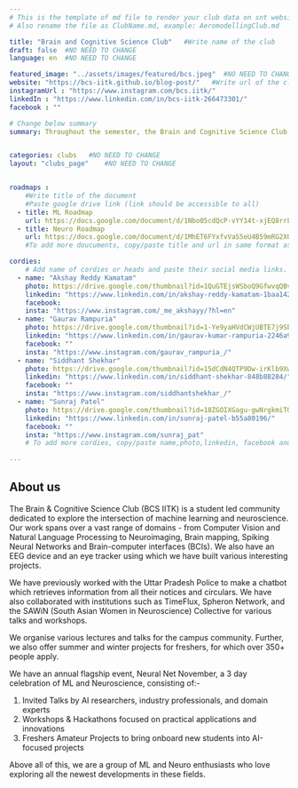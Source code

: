 ```yaml
---
# This is the template of md file to render your club data on snt website. The below example is of Aeromodelling Club, please modify the data according to your clunb.
# Also rename the file as ClubName.md, example: AeromodellingClub.md

title: "Brain and Cognitive Science Club"   #Write name of the club
draft: false  #NO NEED TO CHANGE
language: en  #NO NEED TO CHANGE

featured_image: "../assets/images/featured/bcs.jpeg"  #NO NEED TO CHANGE
website: "https://bcs-iitk.github.io/blog-post/"   #Write url of the club
instagramUrl : "https://www.instagram.com/bcs.iitk/"
linkedIn : "https://www.linkedin.com/in/bcs-iitk-266473301/"
facebook : ""

# Change below summary
summary: Throughout the semester, the Brain and Cognitive Science Club  hosts various activities to engage members in the latest developments in the field. These include monthly Journal Club meetings, where students present and discuss recent research, fostering curiosity and knowledge sharing. The club also promotes three types of semester projects mainly replication of previous studies to verify their reproducibility, exploration of new research ideas, and projects aimed at learning for beginners. Additionally, BCS organizes talks and lectures by experts, along with workshops to provide foundational knowledge to newcomers.


categories: clubs   #NO NEED TO CHANGE
layout: "clubs_page"    #NO NEED TO CHANGE


roadmaps :
    #Write title of the document
    #Paste google drive link (link should be accessible to all)
  - title: ML Roadmap
    url: https://docs.google.com/document/d/1Nbo05cdQcP-vYY14t-xjEQ8rrL8iFT1Shdk4T_6XaRM/edit#heading=h.8w60o8retwqn
  - title: Neuro Roadmap
    url: https://docs.google.com/document/d/1MhET6FYxfvVaS5eU4B59mRG2X0A2YGL322WVF7CMBvY/edit#heading=h.8w60o8retwqn
    #To add more doucuments, copy/paste title and url in same format as above.

cordies:
    # Add name of cordies or heads and paste their social media links.
  - name: "Akshay Reddy Kamatam"
    photo: https://drive.google.com/thumbnail?id=1QuGTEjsWSboQ9GfwvqQBv_khCKSU8bu2&sz=w1000
    linkedin: "https://www.linkedin.com/in/akshay-reddy-kamatam-1baa14292/"
    facebook: 
    insta: "https://www.instagram.com/_me_akshayy/?hl=en"
  - name: "Gaurav Rampuria"
    photo: https://drive.google.com/thumbnail?id=1-Ye9yaHVdCWjUBTE7j9SbgCAcRTZi8Py&sz=w1000
    linkedin: "https://www.linkedin.com/in/gaurav-kumar-rampuria-2246a916b/"
    facebook: ""
    insta: "https://www.instagram.com/gaurav_rampuria_/"
  - name: "Siddhant Shekhar"
    photo: https://drive.google.com/thumbnail?id=15dCdN4QTP9Dw-irKlb9Xw3dm1MtPuVZR&sz=w1000
    linkedin: "https://www.linkedin.com/in/siddhant-shekhar-848b88284/"
    facebook: ""
    insta: "https://www.instagram.com/siddhantshekhar_/"
  - name: "Sunraj Patel"
    photo: https://drive.google.com/thumbnail?id=18ZGOIXGagu-gwNrgkmiTQVFSz8mXpXvh&sz=w1000
    linkedin: "https://www.linkedin.com/in/sunraj-patel-b55a80196/"
    facebook: ""
    insta: "https://www.instagram.com/sunraj_pat"
    # To add more cordies, copy/paste name,photo,linkedin, facebook and insta in same format as above.
    
---
```


<!-- Write about us section -->
## About us
The Brain & Cognitive Science Club (BCS IITK) is a student led community dedicated to explore the intersection of machine learning and neuroscience. Our work spans over a vast range of domains - from Computer Vision and Natural Language Processing to Neuroimaging, Brain mapping, Spiking Neural Networks and Brain-computer interfaces (BCIs). We also have an EEG device and an eye tracker using which we have built various interesting projects.
 
We have previously worked with the Uttar Pradesh Police to make a chatbot which retrieves information from all their notices and circulars. We have also collaborated with institutions such as TimeFlux, Spheron Network, and the SAWiN (South Asian Women in Neuroscience) Collective for various talks and workshops.

We organise various lectures and talks for the campus community. Further, we also offer summer and winter projects for freshers, for which over 350+ people apply. 

We have an annual flagship event, Neural Net November, a 3 day celebration of ML and Neuroscience, consisting of:-
1. Invited Talks by AI researchers, industry professionals, and domain experts
2. Workshops & Hackathons focused on practical applications and innovations
3. Freshers Amateur Projects to bring onboard new students into AI-focused projects

Above all of this, we are a group of ML and Neuro enthusiasts who love exploring all the newest developments in these fields. 